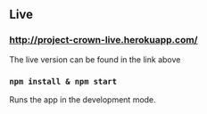 ## Live

### http://project-crown-live.herokuapp.com/
The live version can be found in the link above


### `npm install & npm start`

Runs the app in the development mode.<br />
